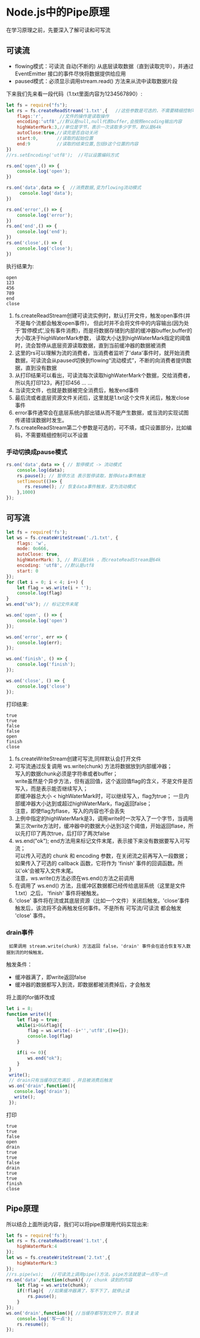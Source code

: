 # Node.js中的Pipe原理  
在学习原理之前，先要深入了解可读和可写流
## 可读流
* flowing模式：可读流 自动(不断的) 从底层读取数据（直到读取完毕），并通过EventEmitter 接口的事件尽快将数据提供给应用   
* paused模式：必须显示调用stream.read() 方法来从流中读取数据片段   

下来我们先来看一段代码（1.txt里面内容为1234567890）:    
```js
let fs = require("fs");
let rs = fs.createReadStream('1.txt',{   //这些参数是可选的，不需要精细控制可以不设置
    flags:'r',      //文件的操作是读取操作
    encoding:'utf8',//默认是null,null代表buffer,会按照encoding输出内容
    highWaterMark:3,//单位是字节，表示一次读取多少字节，默认是64k
    autoClose:true,//读完是否自动关闭
    start:0,       //读取的起始位置
    end:9          //读取的结束位置,包括9这个位置的内容
})
//rs.setEncoding('utf8');  //可以设置编码方式

rs.on('open',() => {
    console.log('open');
})

rs.on('data',data => {  //消费数据,变为flowing流动模式
     console.log('data');
})

rs.on('error',() => {
    console.log('error');
})
rs.on('end',() => {
    console.log('end');
})
rs.on('close',() => {
    console.log('close');
})
```
执行结果为:
```
open
123
456
789
end
close
```

1. fs.createReadStream创建可读流实例时，默认打开文件，触发open事件(并不是每个流都会触发open事件)，
但此时并不会将文件中的内容输出(因为处于‘暂停模式’,没有事件消费)，而是将数据存储到内部的缓冲器buffer,buffer的大小取决于highWaterMark参数，
读取大小达到highWaterMark指定的阈值时，流会暂停从底层资源读取数据，直到当前缓冲器的数据被消费   
2. 这里的rs可以理解为流的消费者，当消费者监听了'data'事件时，就开始消费数据，可读流会从paused切换到flowing“流动模式”，不断的向消费者提供数据，直到没有数据   
3. 从打印结果可以看出，可读流每次读取highWaterMark个数据，交给消费者，所以先打印123，再打印456 ... ...   
4. 当读完文件，也就是数据被完全消费后，触发end事件   
5. 最后流或者底层资源文件关闭后，这里就是1.txt这个文件关闭后，触发close事件   
6. error事件通常会在底层系统内部出错从而不能产生数据，或当流的实现试图传递错误数据时发生。    
7. fs.createReadStream第二个参数是可选的，可不填，或只设置部分，比如编码，不需要精细控制可以不设置   

### 手动切换成pause模式    
```js
rs.on('data',data => { // 暂停模式 -> 流动模式
    console.log(data);
    rs.pause(); // 暂停方法 表示暂停读取，暂停data事件触发
    setTimeout(()=> {
       rs.resume(); // 恢复data事件触发，变为流动模式
    },1000)
});
```

## 可写流
```js
let fs = require('fs');
let ws = fs.createWriteStream('./1.txt', {
    flags: 'w',
    mode: 0o666,
    autoClose: true,
    highWaterMark: 3, // 默认是16k ，而createReadStream是64k
    encoding: 'utf8', //默认是utf8
    start: 0
});
for (let i = 0; i < 4; i++) {
    let flag = ws.write(i + '');
    console.log(flag)
}
ws.end("ok"); // 标记文件末尾

ws.on('open', () => {
    console.log('open')
});

ws.on('error', err => {
    console.log(err);
});

ws.on('finish', () => {
    console.log('finish');
});

ws.on('close', () => {
    console.log('close')
});
```   

打印结果:
```
true
true
false
false
open
finish
close
```

1. fs.createWriteStream创建可写流,同样默认会打开文件    
2. 可写流通过反复调用 ws.write(chunk) 方法将数据放到内部缓冲器；    
写入的数据chunk必须是字符串或者buffer；   
write虽然是个异步方法，但有返回值，这个返回值flag的含义，不是文件是否写入，而是表示能否继续写入；   
即缓冲器总大小 < highWaterMark时，可以继续写入，flag为true； 一旦内部缓冲器大小达到或超过highWaterMark，flag返回false；   
注意，即使flag为flase，写入的内容也不会丢失    
3. 上例中指定的highWaterMark是3，调用write时一次写入了一个字节，当调用第三次write方法时，缓冲器中的数据大小达到3这个阈值，开始返回flase，所以先打印了两次true，后打印了两次false   
4. ws.end("ok"); end方法用来标记文件末尾，表示接下来没有数据要写入可写流；   
可以传入可选的 chunk 和 encoding 参数，在关闭流之前再写入一段数据；    
如果传入了可选的 callback 函数，它将作为 'finish' 事件的回调函数。所以'ok'会被写入文件末尾。    
注意，ws.write()方法必须在ws.end()方法之前调用    
5. 在调用了 ws.end() 方法，且缓冲区数据都已经传给底层系统（这里是文件1.txt）之后， 'finish' 事件将被触发。   
6. 'close' 事件将在流或其底层资源（比如一个文件）关闭后触发。'close'事件触发后，该流将不会再触发任何事件。不是所有 可写流/可读流 都会触发 'close' 事件。   

### drain事件
    
     如果调用 stream.write(chunk) 方法返回 false，'drain' 事件会在适合恢复写入数据到流的时候触发。
     
触发条件：
* 缓冲器满了，即write返回false   
* 缓冲器的数据都写入到流，即数据都被消费掉后，才会触发

将上面的for循环改成   
```js
let i = 8;
function write(){
    let flag = true;
    while(i>0&&flag){
        flag = ws.write(--i+'','utf8',()=>{});
        console.log(flag)
    }

    if(i <= 0){
        ws.end("ok");
    }
 }
 write();
 // drain只有当缓存区充满后 ，并且被消费后触发
 ws.on('drain',function(){
   console.log('drain');
   write();
 });
```
打印
```
true
true
false
open
drain
true
true
false
drain
true
true
finish
close
```

## Pipe原理
所以结合上面所说内容，我们可以将pipe原理用代码实现出来:
```js
let fs = require('fs');
let rs = fs.createReadStream('1.txt',{
    highWaterMark:4
});
let ws = fs.createWriteStream('2.txt',{
    highWaterMark:3
});
//rs.pipe(ws);   //可读流上调用pipe()方法，pipe方法就是读一点写一点
rs.on('data',function(chunk){ // chunk 读到的内容
    let flag = ws.write(chunk);
    if(!flag){  //如果缓冲器满了，写不下了，就停止读
        rs.pause();
    }
});
ws.on('drain',function(){ //当缓存都写到文件了，恢复读
    console.log('写一点');
    rs.resume();
});
```

```
